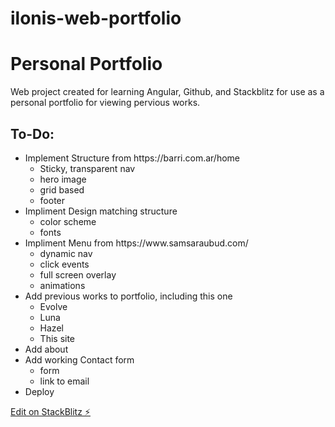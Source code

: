 # ilonis-web-portfolio

<h1>Personal Portfolio</h1>

Web project created for learning Angular, Github, and Stackblitz for use as a personal portfolio for viewing pervious works.

<h2>To-Do:</h2>
<ul>
  <li>Implement Structure from https://barri.com.ar/home
    <ul>
      <li>Sticky, transparent nav</li>
      <li>hero image</li>
      <li>grid based</li>
      <li>footer</li>
    </ul></li>
  <li>Impliment Design matching structure
    <ul>
      <li>color scheme</li>
      <li>fonts</li>
    </ul></li>
  <li>Impliment Menu from https://www.samsaraubud.com/
    <ul>
      <li>dynamic nav</li>
      <li>click events</li>
      <li>full screen overlay</li>
      <li>animations</li>
    </ul></li>
  <li>Add previous works to portfolio, including this one
    <ul>
      <li>Evolve</li>
      <li>Luna</li>
      <li>Hazel</li>
      <li>This site</li>
    </ul></li>
  <li>Add about</li>
  <li>Add working Contact form
    <ul>
      <li>form</li>
      <li>link to email</li>
    </ul></li>
  <li>Deploy</li>
</ul>

[Edit on StackBlitz ⚡️](https://stackblitz.com/edit/ilonis-web-portfolio)